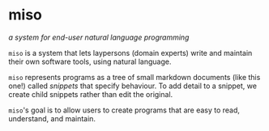 # miso
*a system for end-user natural language programming*

`miso` is a system that lets laypersons (domain experts) write and maintain their own software tools, using natural language.

`miso` represents programs as a tree of small markdown documents (like this one!) called *snippets* that specify behaviour. To add detail to a snippet, we create child snippets rather than edit the original.

`miso`'s goal is to allow users to create programs that are easy to read, understand, and maintain.